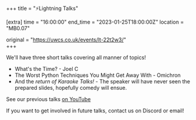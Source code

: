 +++
title = "⚡Lightning Talks"

[extra]
time = "16:00:00"
end_time = "2023-01-25T18:00:00Z"
location = "MB0.07"

original = "https://uwcs.co.uk/events/lt-22t2w3/"    
+++

We'll have three short talks covering all manner of topics!

- What's the Time? - Joel C
- The Worst Python Techniques You Might Get Away With - Omichron
- And the *return of Karaoke Talks!* - The speaker will have never seen the prepared slides, hopefully comedy will ensue.

See our previous talks [on YouTube](https://youtube.com/playlist?list=PLM7py5yAB4FxS3FzpBD4BA29M6Ue5qyVe)

If you want to get involved in future talks, contact us on Discord or email!
